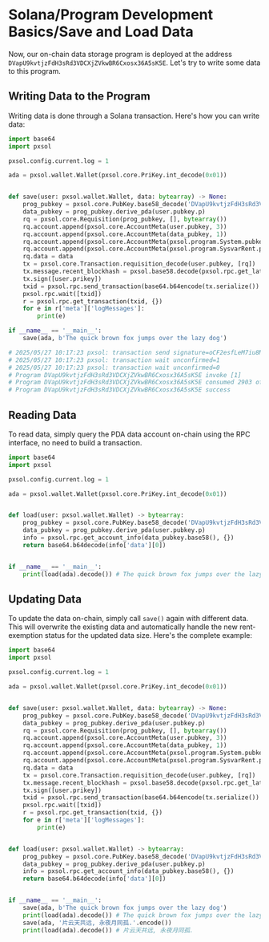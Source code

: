 # Solana/Program Development Basics/Save and Load Data

Now, our on-chain data storage program is deployed at the address `DVapU9kvtjzFdH3sRd3VDCXjZVkwBR6Cxosx36A5sK5E`. Let's try to write some data to this program.

## Writing Data to the Program

Writing data is done through a Solana transaction. Here's how you can write data:

```py
import base64
import pxsol

pxsol.config.current.log = 1

ada = pxsol.wallet.Wallet(pxsol.core.PriKey.int_decode(0x01))


def save(user: pxsol.wallet.Wallet, data: bytearray) -> None:
    prog_pubkey = pxsol.core.PubKey.base58_decode('DVapU9kvtjzFdH3sRd3VDCXjZVkwBR6Cxosx36A5sK5E')
    data_pubkey = prog_pubkey.derive_pda(user.pubkey.p)
    rq = pxsol.core.Requisition(prog_pubkey, [], bytearray())
    rq.account.append(pxsol.core.AccountMeta(user.pubkey, 3))
    rq.account.append(pxsol.core.AccountMeta(data_pubkey, 1))
    rq.account.append(pxsol.core.AccountMeta(pxsol.program.System.pubkey, 0))
    rq.account.append(pxsol.core.AccountMeta(pxsol.program.SysvarRent.pubkey, 0))
    rq.data = data
    tx = pxsol.core.Transaction.requisition_decode(user.pubkey, [rq])
    tx.message.recent_blockhash = pxsol.base58.decode(pxsol.rpc.get_latest_blockhash({})['blockhash'])
    tx.sign([user.prikey])
    txid = pxsol.rpc.send_transaction(base64.b64encode(tx.serialize()).decode(), {})
    pxsol.rpc.wait([txid])
    r = pxsol.rpc.get_transaction(txid, {})
    for e in r['meta']['logMessages']:
        print(e)

if __name__ == '__main__':
    save(ada, b'The quick brown fox jumps over the lazy dog')
```

```py
# 2025/05/27 10:17:23 pxsol: transaction send signature=oCF2esfLeM7iu8MsR5wgBPatVXGt9Dq7TSzLpwWuMjooeDBeHMtSc8ukuqmPcaMrzzHcdiLg7cPbPzsHi2vdv8j
# 2025/05/27 10:17:23 pxsol: transaction wait unconfirmed=1
# 2025/05/27 10:17:23 pxsol: transaction wait unconfirmed=0
# Program DVapU9kvtjzFdH3sRd3VDCXjZVkwBR6Cxosx36A5sK5E invoke [1]
# Program DVapU9kvtjzFdH3sRd3VDCXjZVkwBR6Cxosx36A5sK5E consumed 2903 of 200000 compute units
# Program DVapU9kvtjzFdH3sRd3VDCXjZVkwBR6Cxosx36A5sK5E success
```

## Reading Data

To read data, simply query the PDA data account on-chain using the RPC interface, no need to build a transaction.

```py
import base64
import pxsol

pxsol.config.current.log = 1

ada = pxsol.wallet.Wallet(pxsol.core.PriKey.int_decode(0x01))


def load(user: pxsol.wallet.Wallet) -> bytearray:
    prog_pubkey = pxsol.core.PubKey.base58_decode('DVapU9kvtjzFdH3sRd3VDCXjZVkwBR6Cxosx36A5sK5E')
    data_pubkey = prog_pubkey.derive_pda(user.pubkey.p)
    info = pxsol.rpc.get_account_info(data_pubkey.base58(), {})
    return base64.b64decode(info['data'][0])


if __name__ == '__main__':
    print(load(ada).decode()) # The quick brown fox jumps over the lazy dog
```

## Updating Data

To update the data on-chain, simply call `save()` again with different data. This will overwrite the existing data and automatically handle the new rent-exemption status for the updated data size. Here's the complete example:

```py
import base64
import pxsol

pxsol.config.current.log = 1

ada = pxsol.wallet.Wallet(pxsol.core.PriKey.int_decode(0x01))


def save(user: pxsol.wallet.Wallet, data: bytearray) -> None:
    prog_pubkey = pxsol.core.PubKey.base58_decode('DVapU9kvtjzFdH3sRd3VDCXjZVkwBR6Cxosx36A5sK5E')
    data_pubkey = prog_pubkey.derive_pda(user.pubkey.p)
    rq = pxsol.core.Requisition(prog_pubkey, [], bytearray())
    rq.account.append(pxsol.core.AccountMeta(user.pubkey, 3))
    rq.account.append(pxsol.core.AccountMeta(data_pubkey, 1))
    rq.account.append(pxsol.core.AccountMeta(pxsol.program.System.pubkey, 0))
    rq.account.append(pxsol.core.AccountMeta(pxsol.program.SysvarRent.pubkey, 0))
    rq.data = data
    tx = pxsol.core.Transaction.requisition_decode(user.pubkey, [rq])
    tx.message.recent_blockhash = pxsol.base58.decode(pxsol.rpc.get_latest_blockhash({})['blockhash'])
    tx.sign([user.prikey])
    txid = pxsol.rpc.send_transaction(base64.b64encode(tx.serialize()).decode(), {})
    pxsol.rpc.wait([txid])
    r = pxsol.rpc.get_transaction(txid, {})
    for e in r['meta']['logMessages']:
        print(e)


def load(user: pxsol.wallet.Wallet) -> bytearray:
    prog_pubkey = pxsol.core.PubKey.base58_decode('DVapU9kvtjzFdH3sRd3VDCXjZVkwBR6Cxosx36A5sK5E')
    data_pubkey = prog_pubkey.derive_pda(user.pubkey.p)
    info = pxsol.rpc.get_account_info(data_pubkey.base58(), {})
    return base64.b64decode(info['data'][0])


if __name__ == '__main__':
    save(ada, b'The quick brown fox jumps over the lazy dog')
    print(load(ada).decode()) # The quick brown fox jumps over the lazy dog
    save(ada, '片云天共远, 永夜月同孤.'.encode())
    print(load(ada).decode()) # 片云天共远, 永夜月同孤.
```
